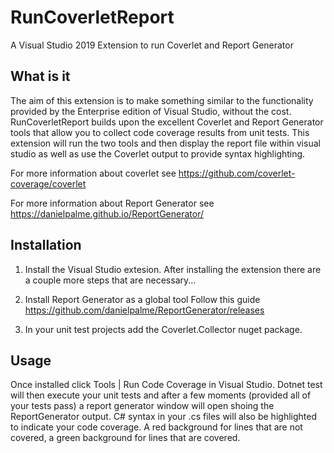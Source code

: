 # RunCoverletReport
A Visual Studio 2019 Extension to run Coverlet and Report Generator

## What is it
The aim of this extension is to make something similar to the functionality provided by the Enterprise edition of Visual Studio, without the cost.
RunCoverletReport builds upon the excellent Coverlet and Report Generator tools that allow you to collect code coverage results from unit tests.
This extension will run the two tools and then display the report file within visual studio as well as use the Coverlet output to provide syntax highlighting.

For more information about coverlet see 
https://github.com/coverlet-coverage/coverlet

For more information about Report Generator see
https://danielpalme.github.io/ReportGenerator/

## Installation

1. Install the Visual Studio extesion. 
After installing the extension there are a couple more steps that are necessary...

2. Install Report Generator as a global tool
Follow this guide https://github.com/danielpalme/ReportGenerator/releases

3. In your unit test projects add the Coverlet.Collector nuget package.

## Usage
Once installed click Tools | Run Code Coverage in Visual Studio.
Dotnet test will then execute your unit tests and after a few moments (provided all of your tests pass) a report generator window will open shoing the ReportGenerator output. 
C# syntax in your .cs files will also be highlighted to indicate your code coverage. 
A red background for lines that are not covered, a green background for lines that are covered.
